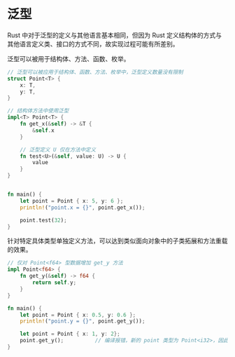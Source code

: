 # 泛型

Rust 中对于泛型的定义与其他语言基本相同，但因为 Rust 定义结构体的方式与其他语言定义类、接口的方式不同，故实现过程可能有所差别。

泛型可以被用于结构体、方法、函数、枚举。

```rs
// 泛型可以被应用于结构体、函数、方法、枚举中，泛型定义数量没有限制
struct Point<T> {
    x: T,
    y: T,
}

// 结构体方法中使用泛型
impl<T> Point<T> {
    fn get_x(&self) -> &T {
        &self.x
    }

    // 泛型定义 U 仅在方法中定义
    fn test<U>(&self, value: U) -> U {
        value
    }
}


fn main() {
    let point = Point { x: 5, y: 6 };
    println!("point.x = {}", point.get_x());

    point.test(32);
}
```

针对特定具体类型单独定义方法，可以达到类似面向对象中的子类拓展和方法重载的效果。

```rs
// 仅对 Point<f64> 型数据增加 get_y 方法
impl Point<f64> {
    fn get_y(&self) -> f64 {
        return self.y;
    }
}

fn main() {
    let point = Point { x: 0.5, y: 0.6 };
    println!("point.y = {}", point.get_y());

    let point = Point { x: 1, y: 2};
    point.get_y();          // 编译报错，新的 point 类型为 Point<i32>，因此无法调用 get_y() 方法
}
```
